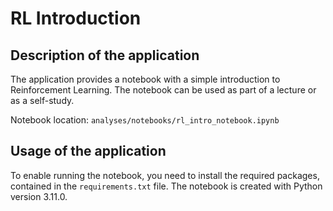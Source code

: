 # RL Introduction

## Description of the application
The application provides a notebook with a simple introduction to Reinforcement Learning.
The notebook can be used as part of a lecture or as a self-study.

Notebook location: `analyses/notebooks/rl_intro_notebook.ipynb`
  
## Usage of the application
To enable running the notebook, you need to install the required packages, contained in the `requirements.txt` file.
The notebook is created with Python version 3.11.0.
